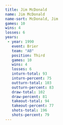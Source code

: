 ```yaml
---
title: Jim McDonald
name: Jim McDonald
name-sort: McDonald, Jim
games: 10
wins: 4
losses: 6
years:
 - year: 1990
   event: Brier
   team: "AB"
   position: Third
   games: 10
   wins: 4
   losses: 6
   inturn-total: 93
   inturn-percent: 75
   outturn-total: 103
   outturn-percent: 83
   draw-total: 102
   draw-percent: 81
   takeout-total: 94
   takeout-percent: 77
   shots-total: 196
   shots-percent: 79
---
```

